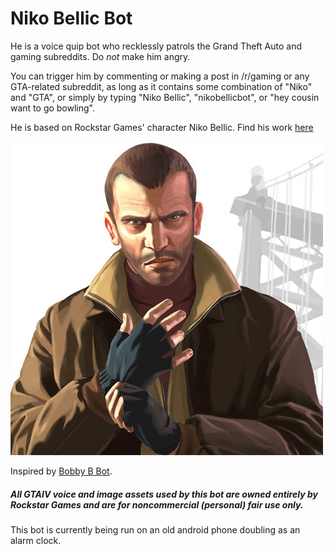 # Niko Bellic Bot

He is a voice quip bot who recklessly patrols the Grand Theft Auto and gaming subreddits. Do *not* make him angry.

You can trigger him by commenting or making a post in /r/gaming or any GTA-related subreddit, as long as it contains
some combination of "Niko" and "GTA", or simply by typing "Niko Bellic", "nikobellicbot", or "hey cousin want to go bowling". 

He is based on Rockstar Games' character Niko Bellic. Find his work [here](https://reddit.com/u/nikobellicbot)

![Image](images/nb.jpg)

Inspired by [Bobby B Bot](https://github.com/bobby-b-bot/reddit).

##### All GTAIV voice and image assets used by this bot are owned entirely by Rockstar Games and are for noncommercial (personal) fair use only.

This bot is currently being run on an old android phone doubling as an alarm clock.